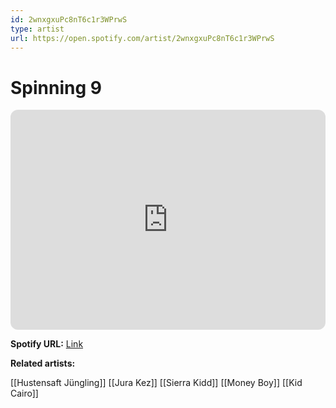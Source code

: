 ```yaml
---
id: 2wnxgxuPc8nT6c1r3WPrwS
type: artist
url: https://open.spotify.com/artist/2wnxgxuPc8nT6c1r3WPrwS
---
```

# Spinning 9

<iframe style="border-radius:12px" src="https://open.spotify.com/embed/artist/2wnxgxuPc8nT6c1r3WPrwS" width="100%" height="352" frameBorder="0" allowfullscreen="" allow="autoplay; clipboard-write; encrypted-media; fullscreen; picture-in-picture" loading="lazy"></iframe>

**Spotify URL:** [Link](https://open.spotify.com/artist/2wnxgxuPc8nT6c1r3WPrwS)

**Related artists:**

[[Hustensaft Jüngling]]
[[Jura Kez]]
[[Sierra Kidd]]
[[Money Boy]]
[[Kid Cairo]]
